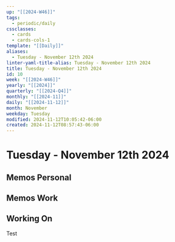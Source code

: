 ```yaml
---
up: "[[2024-W46]]"
tags:
  - periodic/daily
cssclasses:
  - cards
  - cards-cols-1
template: "[[Daily]]"
aliases:
  - Tuesday - November 12th 2024
linter-yaml-title-alias: Tuesday - November 12th 2024
title: Tuesday - November 12th 2024
id: 10
week: "[[2024-W46]]"
yearly: "[[2024]]"
quarterly: "[[2024-Q4]]"
monthly: "[[2024-11]]"
daily: "[[2024-11-12]]"
month: November
weekday: Tuesday
modified: 2024-11-12T10:05:42-06:00
created: 2024-11-12T08:57:43-06:00
---
```


# Tuesday - November 12th 2024

## Memos Personal

## Memos Work

## Working On

Test
